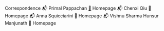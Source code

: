 




Correspondence
📬 Primal Pappachan [📜](vxh5104@psu.edu) Homepage
📬 Chenxi Qiu 📜 Homepage
📬 Anna Squicciarini 📜 Homepage
📬 Vishnu Sharma Hunsur Manjunath 📜 Homepage

